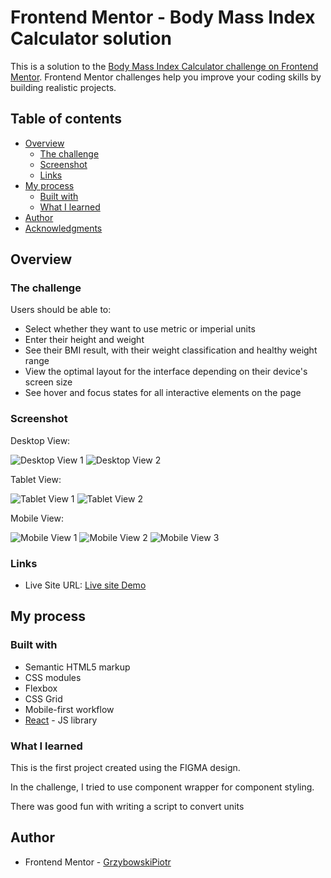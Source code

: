 # Frontend Mentor - Body Mass Index Calculator solution

This is a solution to the [Body Mass Index Calculator challenge on Frontend Mentor](https://www.frontendmentor.io/challenges/body-mass-index-calculator-brrBkfSz1T). Frontend Mentor challenges help you improve your coding skills by building realistic projects.

## Table of contents

- [Overview](#overview)
  - [The challenge](#the-challenge)
  - [Screenshot](#screenshot)
  - [Links](#links)
- [My process](#my-process)
  - [Built with](#built-with)
  - [What I learned](#what-i-learned)
- [Author](#author)
- [Acknowledgments](#acknowledgments)

## Overview

### The challenge

Users should be able to:

- Select whether they want to use metric or imperial units
- Enter their height and weight
- See their BMI result, with their weight classification and healthy weight range
- View the optimal layout for the interface depending on their device's screen size
- See hover and focus states for all interactive elements on the page

### Screenshot

Desktop View:

![Desktop View 1](./ReadmeImg/Screenshot_1.png)
![Desktop View 2](./ReadmeImg/Screenshot_2.png)

Tablet View:

![Tablet View 1](./ReadmeImg/Screenshot_3.png)
![Tablet View 2](./ReadmeImg/Screenshot_4.png)

Mobile View:

![Mobile View 1](./ReadmeImg/Screenshot_5.png)
![Mobile View 2](./ReadmeImg/Screenshot_6.png)
![Mobile View 3](./ReadmeImg/Screenshot_7.png)

### Links

- Live Site URL: [Live site Demo](https://bmi-calc-react-app.netlify.app/)

## My process

### Built with

- Semantic HTML5 markup
- CSS modules
- Flexbox
- CSS Grid
- Mobile-first workflow
- [React](https://reactjs.org/) - JS library

### What I learned

This is the first project created using the FIGMA design.

In the challenge, I tried to use component wrapper for component styling.

There was good fun with writing a script to convert units

## Author

- Frontend Mentor - [GrzybowskiPiotr](https://www.frontendmentor.io/profile/GrzybowskiPiotr)
